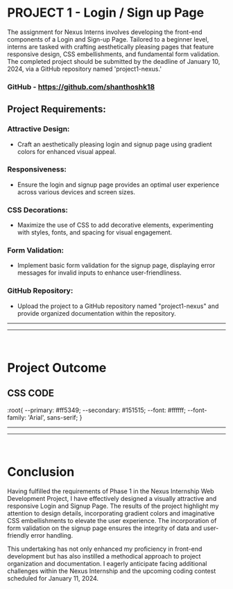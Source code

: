 # PROJECT 1 - Login / Sign up Page

The assignment for Nexus Interns involves developing the front-end components of a Login and Sign-up Page. Tailored to a beginner level, interns are tasked with crafting aesthetically pleasing pages that feature responsive design, CSS embellishments, and fundamental form validation. The completed project should be submitted by the deadline of January 10, 2024, via a GitHub repository named 'project1-nexus.'

### GitHub - https://github.com/shanthoshk18

## Project Requirements:

### Attractive Design:
- Craft an aesthetically pleasing login and signup page using gradient colors for enhanced visual appeal.
### Responsiveness:
- Ensure the login and signup page provides an optimal user experience across various devices and screen sizes.
### CSS Decorations:
- Maximize the use of CSS to add decorative elements, experimenting with styles, fonts, and spacing for visual engagement.
### Form Validation:
- Implement basic form validation for the signup page, displaying error messages for invalid inputs to enhance user-friendliness.
### GitHub Repository:
- Upload the project to a GitHub repository named "project1-nexus" and provide organized documentation within the repository.

---
---
<br/>

# Project Outcome

## CSS CODE

:root{
    --primary:      #ff5349;
    --secondary:    #151515;
    --font:         #ffffff;
    --font-family:  'Arial', sans-serif;
}

---
---
<br/>

# Conclusion

Having fulfilled the requirements of Phase 1 in the Nexus Internship Web Development Project, I have effectively designed a visually attractive and responsive Login and Signup Page. The results of the project highlight my attention to design details, incorporating gradient colors and imaginative CSS embellishments to elevate the user experience. The incorporation of form validation on the signup page ensures the integrity of data and user-friendly error handling.

This undertaking has not only enhanced my proficiency in front-end development but has also instilled a methodical approach to project organization and documentation. I eagerly anticipate facing additional challenges within the Nexus Internship and the upcoming coding contest scheduled for January 11, 2024.
